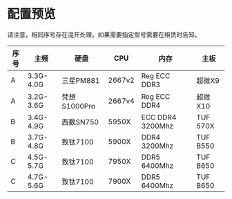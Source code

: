 # 配置预览

请注意，相同序号存在混开处理，如果需要指定型号需要在租赁时告知。

<table data-view="cards" data-full-width="true"><thead><tr><th>序号</th><th>主频</th><th>硬盘</th><th>CPU</th><th>内存</th><th>主板</th></tr></thead><tbody><tr><td>A</td><td>3.3G-4.0G</td><td>三星PM881</td><td>2667v2</td><td>Reg ECC DDR3</td><td>超微X9</td></tr><tr><td>A</td><td>3.2G-3.6G</td><td>梵想S1000Pro</td><td>2667v4</td><td>Reg ECC DDR4</td><td>超微X10</td></tr><tr><td>B</td><td>3.4G-4.9G</td><td>西数SN750</td><td>5950X</td><td>ECC DDR4 3200Mhz</td><td>TUF 570X</td></tr><tr><td>B</td><td>3.7G-4.8G</td><td>致钛7100</td><td>5900X</td><td>DDR4 3200Mhz</td><td>TUF B550</td></tr><tr><td>C</td><td>4.5G-5.7G</td><td>致钛7100</td><td>7950X</td><td>DDR5 6400Mhz</td><td>TUF B650</td></tr><tr><td>C</td><td>4.7G-5.6G</td><td>致钛7100</td><td>7900X</td><td>DDR5 6400Mhz</td><td>TUF B650</td></tr></tbody></table>
